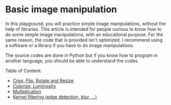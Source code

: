# Basic image manipulation

In this playground, you will practice simple image manipulations, without the help of libraries. This article is intended for people curious to know how to do some simple image manipulations, with an educational purpose. For the same reason, the code that is provided isn't optimized. I recommend using a software or a library if you have to do image manipulations.

The source codes are done in Python but if you know how to program in another language, you should be able to understand the codes.

Table of Content:

- [Crop, Flip, Rotate and Resize](transform.md)
- [Colorize, Luminosity](color.md)
- [Multiplication](multiplication.md)
- [Kernel filtering (edge detection, blur, ...)](edge.md)
